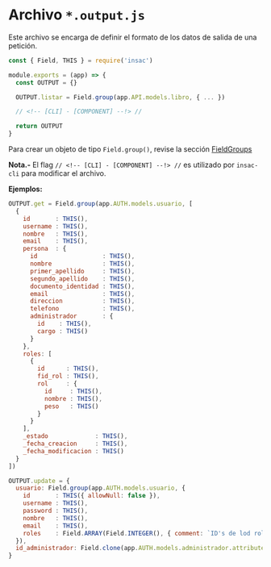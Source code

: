 # Archivo  `*.output.js`

Este archivo se encarga de definir el formato de los datos de salida de una petición.

```js
const { Field, THIS } = require('insac')

module.exports = (app) => {
  const OUTPUT = {}

  OUTPUT.listar = Field.group(app.API.models.libro, { ... })

  // <!-- [CLI] - [COMPONENT] --!> //

  return OUTPUT
}
```

Para crear un objeto de tipo `Field.group()`, revise la sección [FieldGroups](./referencias/field#funcion-group)

**Nota.-** El flag `// <!-- [CLI] - [COMPONENT] --!> //` es utilizado por `insac-cli` para modificar el archivo.

**Ejemplos:**

```js
OUTPUT.get = Field.group(app.AUTH.models.usuario, [
  {
    id       : THIS(),
    username : THIS(),
    nombre   : THIS(),
    email    : THIS(),
    persona  : {
      id                  : THIS(),
      nombre              : THIS(),
      primer_apellido     : THIS(),
      segundo_apellido    : THIS(),
      documento_identidad : THIS(),
      email               : THIS(),
      direccion           : THIS(),
      telefono            : THIS(),
      administrador       : {
        id    : THIS(),
        cargo : THIS()
      }
    },
    roles: [
      {
        id      : THIS(),
        fid_rol : THIS(),
        rol     : {
          id     : THIS(),
          nombre : THIS(),
          peso   : THIS()
        }
      }
    ],
    _estado             : THIS(),
    _fecha_creacion     : THIS(),
    _fecha_modificacion : THIS()
  }
])
```

```js
OUTPUT.update = {
  usuario: Field.group(app.AUTH.models.usuario, {
    id       : THIS({ allowNull: false }),
    username : THIS(),
    password : THIS(),
    nombre   : THIS(),
    email    : THIS(),
    roles    : Field.ARRAY(Field.INTEGER(), { comment: `ID's de lod roles que tiene el usuario.` })
  }),
  id_administrador: Field.clone(app.AUTH.models.administrador.attributes.id)
}
```
